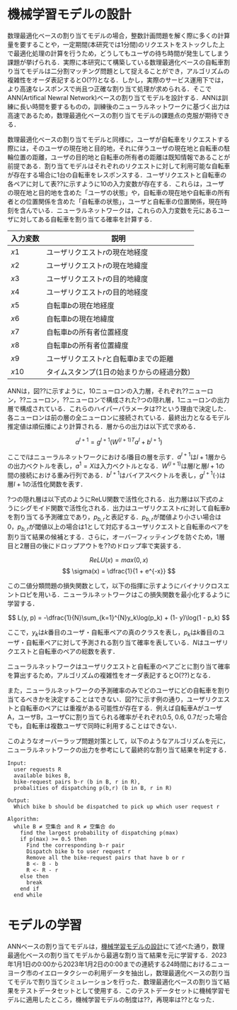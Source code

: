 # 機械学習モデルの設計

数理最適化ベースの割り当てモデルの場合，整数計画問題を解く際に多くの計算量を要することや，一定期間(本研究では1分間)のリクエストをストックした上で最適化処理の計算を行うため，どうしてもユーザの待ち時間が発生してしまう課題が挙げられる．実際に本研究にて構築している数理最適化ベースの自転車割り当てモデルは二分割マッチング問題として捉えることができ，アルゴリズムの複雑性をオーダ表記するとO(??)となる．しかし，実際のサービス運用下では，より高速なレスポンスで尚且つ正確な割り当て処理が求められる．そこでANN(Artifical Newral Network)ベースの割り当てモデルを設計する．ANNは訓練に長い時間を要するものの，訓練後のニューラルネットワークに基づく出力は高速であるため，数理最適化ベースの割り当てモデルの課題点の克服が期待できる．

数理最適化ベースの割り当てモデルと同様に，ユーザが自転車をリクエストする際には，そのユーザの現在地と目的地，それに伴うユーザの現在地と自転車の駐輪位置の距離，ユーザの目的地と自転車の所有者の距離は既知情報であることが前提である．割り当てモデルはそれぞれのリクエストに対して利用可能な自転車が存在する場合に1台の自転車をレスポンスする．ユーザリクエストと自転車の各ペアに対して表??に示すように10の入力変数が存在する．これらは，ユーザの現在地と目的地を含めた「ユーザの状態」や，自転車の現在地や自転車の所有者との位置関係を含めた「自転車の状態」，ユーザと自転車の位置関係，現在時刻を含んでいる．ニューラルネットワークは，これらの入力変数を元にあるユーザに対してある自転車を割り当てる確率を計算する．

| 入力変数 | 説明 |
| ----- | ----- |
| $x1$ | ユーザリクエスト$r$の現在地経度 |
| $x2$ | ユーザリクエスト$r$の現在地緯度 |
| $x3$ | ユーザリクエスト$r$の目的地緯度 |
| $x4$ | ユーザリクエスト$r$の目的地経度 |
| $x5$ | 自転車$b$の現在地経度 |
| $x6$ | 自転車$b$の現在地緯度 |
| $x7$ | 自転車$b$の所有者位置経度 |
| $x8$ | 自転車$b$の所有者位置緯度 |
| $x9$ | ユーザリクエスト$r$と自転車$b$までの距離 |
| $x10$ | タイムスタンプ(1日の始まりからの経過分数) |

<!-- ここのニューロン数については再検討必要。 -->
ANNは，図??に示すように，10ニューロンの入力層，それぞれ??ニューロン，??ニューロン，??ニューロンで構成された?つの隠れ層，1ニューロンの出力層で構成されている．これらのハイパーパラメータは??という理由で決定した．各ニューロンは前の層の全ニューロンに接続されている．最終出力となるモデル推定値は順伝播により計算される．層からの出力は以下式で求める．

$$ a^{l+1} = g^{l+1}(W^{(l+1)T}a^l + b^{l+1}) $$

ここで$l$はニューラルネットワークにおける$l$番目の層を示す．$a^{l+1}$は$l+1$層からの出力ベクトルを表し，$a^1 = X$は入力ベクトルとなる．$W^(l+1)$は層$l$と層$l+1$の間の接続における重み行列である．$b^{l+1}$はバイアスベクトルを表し，$g^{l+1}(\cdot)$は層$l+1$の活性化関数を表す．

?つの隠れ層は以下式のようにReLU関数で活性化される．出力層は以下式のようにシグモイド関数で活性化される．出力はユーザリクエスト$r$に対して自転車$b$を割り当てる予測確立であり，$p_{b,r}$と表記する．$p_{b,r}$が閾値より小さい場合は0，$p_{b,r}$が閾値以上の場合は1として対応するユーザリクエストと自転車のペアを割り当て結果の候補とする．さらに，オーバーフィッティングを防ぐため，1層目と2層目の後にドロップアウトを??のドロップ率で実装する．

$$ ReLU(x) = max(0, x) $$
$$ \sigma(x) = \dfrac{1}{1 + e^{-x}} $$

この二値分類問題の損失関数として，以下の指揮に示すようにバイナリクロスエントロピを用いる．ニューラルネットワークはこの損失関数を最小化するように学習する．

$$ L(y, p) = -\dfrac{1}{N}\sum_{k=1}^{N}y_k\log(p_k) + (1- y)\log(1 - p_k) $$

ここで，$y_k$は$k$番目のユーザ・自転車ペアの真のクラスを表し，$p_k$は$k$番目のユーザ・自転車ペアに対して予測される割り当て確率を表している．$N$はユーザリクエストと自転車のペアの総数を表す．

ニューラルネットワークはユーザリクエストと自転車のペアごとに割り当て確率を算出するため，アルゴリズムの複雑性をオーダ表記するとO(??)となる．

また，ニューラルネットワークの予測確率のみでどのユーザにどの自転車を割り当てるべきかを決定することはできない．図??に示す例の通り，ユーザリクエストと自転車のペアには重複がある可能性が存在する．例えば自転車AがユーザA，ユーザB，ユーザCに割り当てられる確率がそれぞれ0.5, 0.6, 0.7だった場合でも，自転車は複数ユーザで同時に利用することはできない．

このようなオーバーラップ問題対策として，以下のようなアルゴリズムを元に，ニューラルネットワークの出力を参考にして最終的な割り当て結果を判定する．

```
Input:
  user requests R
  available bikes B,
  bike-request pairs b-r (b in B, r in R),
  probalities of dispatching p(b,r) (b in B, r in R)

Output:
  Which bike b should be dispatched to pick up which user request r

Algorithm:
  while B ≠ 空集合 and R ≠ 空集合 do
    find the largest probability of dispatching p(max)
    if p(max) >= 0.5 then
      Find the corresponding b-r pair
      Dispatch bike b to user request r
      Remove all the bike-request pairs that have b or r
      B <- B - b
      R <- R - r
    else then
      break
    end if
  end while
```

# モデルの学習
ANNベースの割り当てモデルは，[機械学習モデルの設計](#機械学習モデルの設計)にて述べた通り，数理最適化ベースの割り当てモデルから最適な割り当て結果を元に学習する．2023年1月1日の0:00から2023年1月2日の0:00までの連続する24時間におけるニューヨーク市のイエロータクシーの利用データを抽出し，数理最適化ベースの割り当てモデルで割り当てシミュレーションを行った．数理最適化ベースの割り当て結果をテストデータセットとして使用する．このテストデータセットに機械学習モデルに適用したところ，機械学習モデルの制度は??，再現率は??となった．